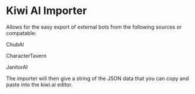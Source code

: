 # Kiwi AI Importer

Allows for the easy export of external bots from the following sources or compatable:

ChubAI

CharacterTavern

JanitorAI

The importer will then give a string of the JSON data that you can copy and paste into the kiwi.ai editor.